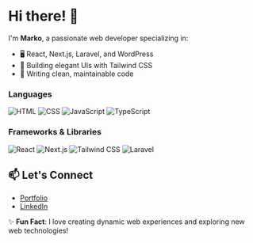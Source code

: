 # Hi there! 👋

I'm **Marko**, a passionate web developer specializing in:
- 🖥️ React, Next.js, Laravel, and WordPress
- 🎨 Building elegant UIs with Tailwind CSS
- 📖 Writing clean, maintainable code

### Languages
![HTML](https://img.shields.io/badge/-HTML5-E34F26?logo=html5&logoColor=white&style=flat)
![CSS](https://img.shields.io/badge/-CSS3-1572B6?logo=css3&logoColor=white&style=flat)
![JavaScript](https://img.shields.io/badge/-JavaScript-F7DF1E?logo=javascript&logoColor=black&style=flat)
![TypeScript](https://img.shields.io/badge/-TypeScript-007ACC?logo=typescript&logoColor=white&style=flat)

### Frameworks & Libraries
![React](https://img.shields.io/badge/-React-61DAFB?logo=react&logoColor=black&style=flat)
![Next.js](https://img.shields.io/badge/-Next.js-000000?logo=nextdotjs&logoColor=white&style=flat)
![Tailwind CSS](https://img.shields.io/badge/-Tailwind%20CSS-38B2AC?logo=tailwind-css&logoColor=white&style=flat)
![Laravel](https://img.shields.io/badge/-Laravel-FF2D20?logo=laravel&logoColor=white&style=flat)

## 📫 Let's Connect
- [Portfolio](https://marko-vujanovic.netlify.app/)
- [LinkedIn](https://www.linkedin.com/in/marko-vujanovic/)

✨ **Fun Fact**: I love creating dynamic web experiences and exploring new web technologies!
